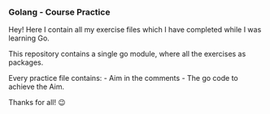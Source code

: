 ### Golang - Course Practice

Hey! Here I contain all my exercise files which I have completed while I was learning Go.

This repository contains a single go module, where all the exercises as packages.

Every practice file contains:
    - Aim in the comments
    - The go code to achieve the Aim. 

Thanks for all! 😉
